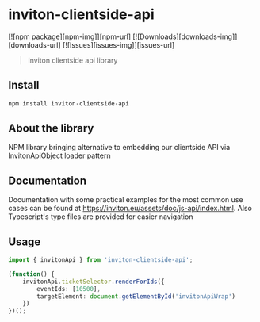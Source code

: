 # inviton-clientside-api

[![npm package][npm-img]][npm-url]
[![Downloads][downloads-img]][downloads-url]
[![Issues][issues-img]][issues-url]

> Inviton clientside api library

## Install

```bash
npm install inviton-clientside-api
```

## About the library
NPM library bringing alternative to embedding our clientside API via InvitonApiObject loader pattern

## Documentation
Documentation with some practical examples for the most common use cases can be found at https://inviton.eu/assets/doc/js-api/index.html. Also Typescript's type files are provided for easier navigation

## Usage

```ts
import { invitonApi } from 'inviton-clientside-api';

(function() {
    invitonApi.ticketSelector.renderForIds({
        eventIds: [10500],
        targetElement: document.getElementById('invitonApiWrap')
    })
})();


```